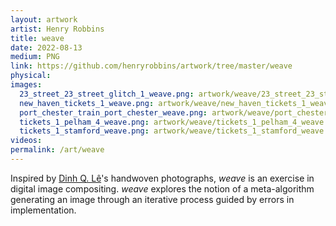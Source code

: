 ```yaml
---
layout: artwork
artist: Henry Robbins
title: weave
date: 2022-08-13
medium: PNG
link: https://github.com/henryrobbins/artwork/tree/master/weave
physical:
images:
  23_street_23_street_glitch_1_weave.png: artwork/weave/23_street_23_street_glitch_1_weave.jpeg
  new_haven_tickets_1_weave.png: artwork/weave/new_haven_tickets_1_weave.jpeg
  port_chester_train_port_chester_weave.png: artwork/weave/port_chester_train_port_chester_weave.jpeg
  tickets_1_pelham_4_weave.png: artwork/weave/tickets_1_pelham_4_weave.jpeg
  tickets_1_stamford_weave.png: artwork/weave/tickets_1_stamford_weave.jpeg
videos:
permalink: /art/weave
---
```

Inspired by [Dinh Q. Lê](https://en.wikipedia.org/wiki/Dinh_Q._Lê)'s handwoven
photographs, *weave* is an exercise in digital image compositing. *weave*
explores the notion of a meta-algorithm generating an image through an
iterative process guided by errors in implementation.